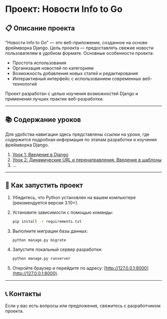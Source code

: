 # Проект: Новости Info to Go

## 📋 Описание проекта
"Новости Info to Go" — это веб-приложение, созданное на основе фреймворка Django. Цель проекта — предоставлять свежие новости пользователям в удобном формате. Основные особенности проекта:

- Простота использования
- Организация новостей по категориям
- Возможность добавления новых статей и редактирования
- Интерактивный интерфейс с использованием современных веб-технологий

Проект разработан с целью изучения возможностей Django и применения лучших практик веб-разработки.

---

## 📚 Содержание уроков

Для удобства навигации здесь представлены ссылки на уроки, где содержится подробная информация по этапам разработки и изучения фреймворка Django.

1. [Урок 1: Введение в Django](lessons/lesson1.md)
2. [Урок 2: Динамические URL и перенаправления. Введение в шаблоны](lessons/lesson2.md)
3. ...

---

## 🚀 Как запустить проект

1. Убедитесь, что Python установлен на вашем компьютере (рекомендуется версия 3.10+).
2. Установите зависимости с помощью команды:

   ```bash
   pip install -r requirements.txt
   ```

3. Выполните миграции базы данных:

   ```bash
   python manage.py migrate
   ```

4. Запустите локальный сервер разработки:

   ```bash
   python manage.py runserver
   ```

5. Откройте браузер и перейдите по адресу: [http://127.0.0.1:8000](http://127.0.0.1:8000).

---

## 📞 Контакты
Если у вас есть вопросы или предложения, свяжитесь с разработчиком проекта.


